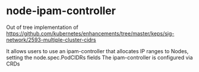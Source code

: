 # node-ipam-controller

Out of tree implementation of https://github.com/kubernetes/enhancements/tree/master/keps/sig-network/2593-multiple-cluster-cidrs

It allows users to use an ipam-controller that allocates IP ranges to Nodes, setting the node.spec.PodCIDRs fields
The ipam-controller is configured via CRDs
